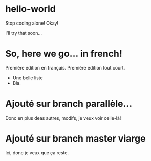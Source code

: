 # hello-world

Stop coding alone! Okay!

I'll try that soon...

# So, here we go... in french!

Première édition en français. Première édition tout court.
- Une belle liste
- Bla.

# Ajouté sur branch parallèle...

Donc en plus deas autres, modifs, je veux voir celle-là!

# Ajouté sur branch master viarge

Ici, donc je veux que ça reste.
